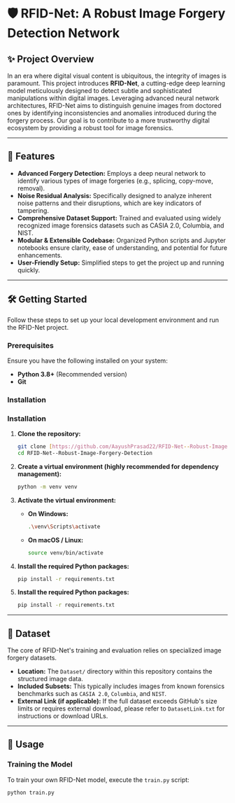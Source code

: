 # 🛡️ RFID-Net: A Robust Image Forgery Detection Network

## ✨ Project Overview

In an era where digital visual content is ubiquitous, the integrity of images is paramount. This project introduces **RFID-Net**, a cutting-edge deep learning model meticulously designed to detect subtle and sophisticated manipulations within digital images. Leveraging advanced neural network architectures, RFID-Net aims to distinguish genuine images from doctored ones by identifying inconsistencies and anomalies introduced during the forgery process. Our goal is to contribute to a more trustworthy digital ecosystem by providing a robust tool for image forensics.

---

## 🚀 Features

* **Advanced Forgery Detection:** Employs a deep neural network to identify various types of image forgeries (e.g., splicing, copy-move, removal).
* **Noise Residual Analysis:** Specifically designed to analyze inherent noise patterns and their disruptions, which are key indicators of tampering.
* **Comprehensive Dataset Support:** Trained and evaluated using widely recognized image forensics datasets such as CASIA 2.0, Columbia, and NIST.
* **Modular & Extensible Codebase:** Organized Python scripts and Jupyter notebooks ensure clarity, ease of understanding, and potential for future enhancements.
* **User-Friendly Setup:** Simplified steps to get the project up and running quickly.

---

## 🛠️ Getting Started

Follow these steps to set up your local development environment and run the RFID-Net project.

### Prerequisites

Ensure you have the following installed on your system:

* **Python 3.8+** (Recommended version)
* **Git**

### Installation

### Installation

1.  **Clone the repository:**
    ```bash
    git clone [https://github.com/AayushPrasad22/RFID-Net--Robust-Image-Forgery-Detection.git](https://github.com/AayushPrasad22/RFID-Net--Robust-Image-Forgery-Detection.git)
    cd RFID-Net--Robust-Image-Forgery-Detection
    ```

2.  **Create a virtual environment (highly recommended for dependency management):**
    ```bash
    python -m venv venv
    ```

3.  **Activate the virtual environment:**
    * **On Windows:**
        ```bash
        .\venv\Scripts\activate
        ```
    * **On macOS / Linux:**
        ```bash
        source venv/bin/activate
        ```

4.  **Install the required Python packages:**
    ```bash
    pip install -r requirements.txt
    ```
4.  **Install the required Python packages:**
    ```bash
    pip install -r requirements.txt
    ```

---

## 📂 Dataset

The core of RFID-Net's training and evaluation relies on specialized image forgery datasets.

* **Location:** The `Dataset/` directory within this repository contains the structured image data.
* **Included Subsets:** This typically includes images from known forensics benchmarks such as `CASIA 2.0`, `Columbia`, and `NIST`.
* **External Link (if applicable):** If the full dataset exceeds GitHub's size limits or requires external download, please refer to `DatasetLink.txt` for instructions or download URLs.

---

## 🚀 Usage

### Training the Model

To train your own RFID-Net model, execute the `train.py` script:

```bash
python train.py
